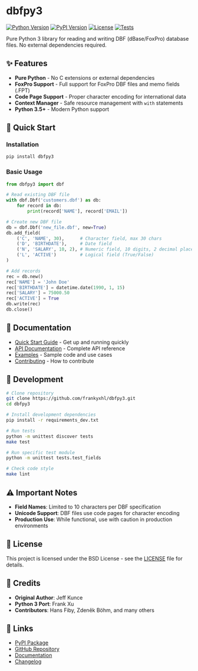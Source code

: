 # dbfpy3

[![Python Version](https://img.shields.io/pypi/pyversions/dbfpy3.svg)](https://pypi.org/project/dbfpy3/)
[![PyPI Version](https://img.shields.io/pypi/v/dbfpy3.svg)](https://pypi.org/project/dbfpy3/)
[![License](https://img.shields.io/pypi/l/dbfpy3.svg)](https://pypi.org/project/dbfpy3/)
[![Tests](https://github.com/frankyxhl/dbfpy3/workflows/Tests/badge.svg)](https://github.com/frankyxhl/dbfpy3/actions)

Pure Python 3 library for reading and writing DBF (dBase/FoxPro) database files. No external dependencies required.

## ✨ Features

- **Pure Python** - No C extensions or external dependencies
- **FoxPro Support** - Full support for FoxPro DBF files and memo fields (.FPT)
- **Code Page Support** - Proper character encoding for international data
- **Context Manager** - Safe resource management with `with` statements
- **Python 3.5+** - Modern Python support

## 🚀 Quick Start

### Installation

```bash
pip install dbfpy3
```

### Basic Usage

```python
from dbfpy3 import dbf

# Read existing DBF file
with dbf.Dbf('customers.dbf') as db:
    for record in db:
        print(record['NAME'], record['EMAIL'])

# Create new DBF file
db = dbf.Dbf('new_file.dbf', new=True)
db.add_field(
    ('C', 'NAME', 30),      # Character field, max 30 chars
    ('D', 'BIRTHDATE'),     # Date field
    ('N', 'SALARY', 10, 2), # Numeric field, 10 digits, 2 decimal places
    ('L', 'ACTIVE')         # Logical field (True/False)
)

# Add records
rec = db.new()
rec['NAME'] = 'John Doe'
rec['BIRTHDATE'] = datetime.date(1990, 1, 15)
rec['SALARY'] = 75000.50
rec['ACTIVE'] = True
db.write(rec)
db.close()
```

## 📖 Documentation

- [Quick Start Guide](docs/usage.rst) - Get up and running quickly
- [API Documentation](docs/index.rst) - Complete API reference
- [Examples](examples/) - Sample code and use cases
- [Contributing](CONTRIBUTING.rst) - How to contribute

## 🧪 Development

```bash
# Clone repository
git clone https://github.com/frankyxhl/dbfpy3.git
cd dbfpy3

# Install development dependencies
pip install -r requirements_dev.txt

# Run tests
python -m unittest discover tests
make test

# Run specific test module
python -m unittest tests.test_fields

# Check code style
make lint
```

## ⚠️ Important Notes

- **Field Names**: Limited to 10 characters per DBF specification
- **Unicode Support**: DBF files use code pages for character encoding
- **Production Use**: While functional, use with caution in production environments

## 📄 License

This project is licensed under the BSD License - see the [LICENSE](LICENSE) file for details.

## 🙏 Credits

- **Original Author**: Jeff Kunce
- **Python 3 Port**: Frank Xu
- **Contributors**: Hans Fiby, Zdeněk Böhm, and many others

## 🔗 Links

- [PyPI Package](https://pypi.org/project/dbfpy3/)
- [GitHub Repository](https://github.com/frankyxhl/dbfpy3)
- [Documentation](docs/index.rst)
- [Changelog](HISTORY.rst)